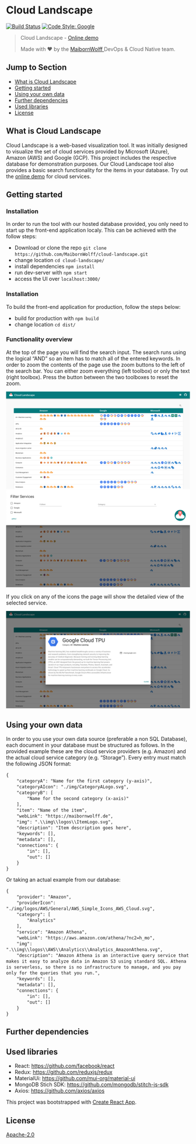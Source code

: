 # Cloud Landscape

[![Build Status](https://travis-ci.com/MaibornWolff/cloud-landscape.svg?branch=V2)](https://travis-ci.com/MaibornWolff/cloud-landscape)
[![Code Style: Google](https://img.shields.io/badge/code%20style-google-blueviolet.svg)](https://github.com/google/gts)

> Cloud Landscape - [Online demo](http://cloudlandscape.info/landscape/)
>
> Made with ❤️ by the [MaibornWolff ](https://www.maibornwolff.de) DevOps & Cloud Native team.

## Jump to Section

- [What is Cloud Landscape](#What-is-cloud-landscape)
- [Getting started](#Getting-started)
- [Using your own data](#Using-your-own-data)
- [Further dependencies](#Further-dependencies)
- [Used libraries](#Used-libraries)
- [License](#License)

## What is Cloud Landscape

Cloud Landscape is a web-based visualization tool. It was initially designed to visualize the set of cloud services provided by Microsoft (Azure), Amazon (AWS) and Google (GCP). This project includes the respective database for demonstration purposes. Our Cloud Landscape tool also provides a basic search functionality for the items in your database.
Try out the [online demo](http://cloudlandscape.info/landscape/) for cloud services.

## Getting started

### Installation

In order to run the tool with our hosted database provided, you only need to start up the front-end application localy. This can be achieved with the follow steps:

- Download or clone the repo `git clone https://github.com/MaibornWolff/cloud-landscape.git`
- change location `cd cloud-landscape/`
- install dependencies `npm install`
- run dev-server with `npm start`
- access the UI over `localhost:3000/`

### Installation

To build the front-end application for production, follow the steps below:

- build for production with `npm build`
- change location `cd dist/`

### Functionality overview

At the top of the page you will find the search input. The search runs using the logical “AND” so an item has to match all of the entered keywords. In order to zoom the contents of the page use the zoom buttons to the left of the search bar. You can either zoom everything (left toolbox) or only the text (right toolbox). Press the button between the two toolboxes to reset the zoom.

![Cloud Landscape](./docs/screenshots/landscapeView.png)
![Cloud Landscape Filter](./docs/screenshots/filter.png)

If you click on any of the icons the page will show the detailed view of the selected service.

![Cloud Landscape Detail View](./docs/screenshots/detailView.png)

## Using your own data

In order to you use your own data source (preferable a non SQL Database), each document in your database must be structured as follows. In the provided example these are the cloud service providers (e.g. Amazon) and the actual cloud service category (e.g. “Storage”). Every entry must match the following JSON format:

    {
        "categoryA": "Name for the first category (y-axis)",
        "categoryAIcon": "./img/CategoryALogo.svg",
        "categoryB": [
            "Name for the second category (x-axis)"
        ],
        "item": "Name of the item",
        "webLink": "https://maibornwolff.de",
        "img": ".\\img\\logos\\ItemLogo.svg",
        "description": "Item description goes here",
        "keywords": [],
        "metadata": [],
        "connections": {
            "in": [],
            "out": []
        }
    }

Or taking an actual example from our database:

    {
        "provider": "Amazon",
        "providerIcon": "./img/logos/AWS/General/AWS_Simple_Icons_AWS_Cloud.svg",
        "category": [
            "Analytics"
        ],
        "service": "Amazon Athena",
        "webLink": "https://aws.amazon.com/athena/?nc2=h_mo",
        "img": ".\\img\\logos\\AWS\\Analytics\\Analytics_AmazonAthena.svg",
        "description": "Amazon Athena is an interactive query service that makes it easy to analyze data in Amazon S3 using standard SQL. Athena is serverless, so there is no infrastructure to manage, and you pay only for the queries that you run.",
        "keywords": [],
        "metadata": [],
        "connections": {
            "in": [],
            "out": []
        }
    }

## Further dependencies

## Used libraries

- React: <https://github.com/facebook/react>
- Redux: <https://github.com/reduxjs/redux>
- MaterialUi: <https://github.com/mui-org/material-ui>
- MongoDB Stich SDK: <https://github.com/mongodb/stitch-js-sdk>
- Axios: <https://github.com/axios/axios>

This project was bootstrapped with [Create React App](https://github.com/facebook/create-react-app).

## License

[Apache-2.0](LICENSE)
